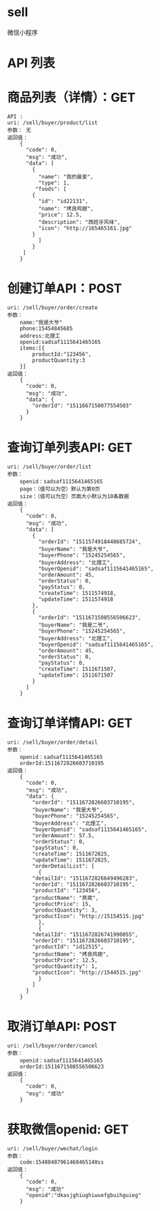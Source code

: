 # sell
微信小程序


#	API 列表

#	商品列表（详情）：GET
	API :
    uri: /sell/buyer/product/list 
    参数： 无             
    返回值：                               
	    {     
          "code": 0,
          "msg": "成功",
          "data": [
		    {
		      "name": "我的最爱",
		      "type": 1,
		     "foods": [
			{
			  "id": "id22131",
			  "name": "烤良鸡翅",
			  "price": 12.5,
			  "description": "西班牙风味",
			  "icon": "http://165465161.jpg"
			}
		      ]
		    }
		 ]
	    }
#	创建订单API：POST
	uri: /sell/buyer/order/create
	参数：
		name:"我是大爷"
		phone:15454845685
		address:北理工
		openid:sadsaf1115641465165
		items:[{
			productId:"123456",
			productQuantity:3
		}]
	返回值：
		{
		  "code": 0,
		  "msg": "成功",
		  "data": {
		    "orderId": "1511667150077554503"
		  }
		}
	
#	查询订单列表API: GET
	uri: /sell/buyer/order/list
	参数：
		openid：sadsaf1115641465165
		page：（值可以为空）默认为第0页
		size：（值可以为空）页面大小默认为10条数据
	返回值：
		{
		  "code": 0,
		  "msg": "成功",
		  "data": [
		    {
		      "orderId": "1511574918448685724",
		      "buyerName": "我是大爷",
		      "buyerPhone": "15245254565",
		      "buyerAddress": "北理工",
		      "buyerOpenid": "sadsaf1115641465165",
		      "orderAmount": 45,
		      "orderStatus": 0,
		      "payStatus": 0,
		      "createTime": 1511574918,
		      "updateTime": 1511574918
		    },
		    {
		      "orderId": "1511671508556506623",
		      "buyerName": "我是二爷",
		      "buyerPhone": "15245254565",
		      "buyerAddress": "北理工",
		      "buyerOpenid": "sadsaf1115641465165",
		      "orderAmount": 45,
		      "orderStatus": 0,
		      "payStatus": 0,
		      "createTime": 1511671507,
		      "updateTime": 1511671507
		    }
		  ]
		}
#	查询订单详情API: GET
	uri: /sell/buyer/order/detail
	参数：
		openid：sadsaf1115641465165
		orderId:1511672826603710195		
	返回值：
		{
		  "code": 0,
		  "msg": "成功",
		  "data": {
		    "orderId": "1511672826603710195",
		    "buyerName": "我是大爷",
		    "buyerPhone": "15245254565",
		    "buyerAddress": "北理工",
		    "buyerOpenid": "sadsaf1115641465165",
		    "orderAmount": 57.5,
		    "orderStatus": 0,
		    "payStatus": 0,
		    "createTime": 1511672825,
		    "updateTime": 1511672825,
		    "orderDetailList": [
		      {
			"detailId": "1511672826649496283",
			"orderId": "1511672826603710195",
			"productId": "123456",
			"productName": "燕窝",
			"productPrice": 15,
			"productQuantity": 3,
			"productIcon": "http://15154515.jpg"
		      },
		      {
			"detailId": "1511672826741990055",
			"orderId": "1511672826603710195",
			"productId": "id12515",
			"productName": "烤良鸡翅",
			"productPrice": 12.5,
			"productQuantity": 1,
			"productIcon": "http://1544515.jpg"
		      }
		    ]
		  }
		}
#	取消订单API: POST
	uri: /sell/buyer/order/cancel
	参数：
		openid：sadsaf1115641465165
		orderId:1511671508556506623	
	返回值：
		{
		  "code": 0,
		  "msg": "成功"
		}

#	获取微信openid: GET
	uri: /sell/buyer/wechat/login
	参数：
		code:15488487961468465148ss
	返回值：
		{
		  "code": 0,
		  "msg": "成功"
		  "openid":"dkasjghiughiwuefgbuihguieg"
		}
	




